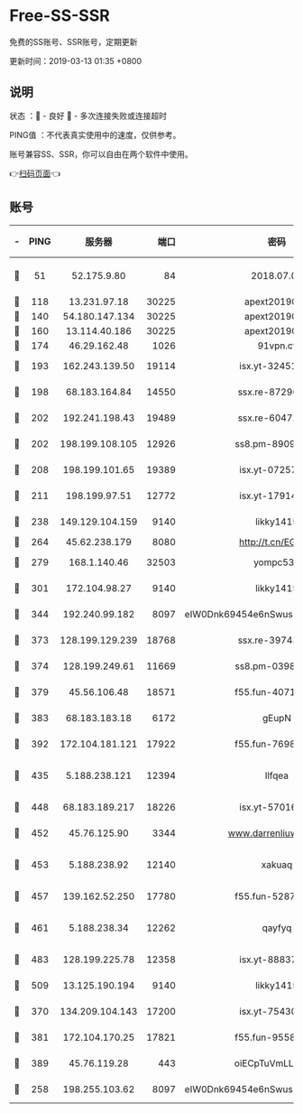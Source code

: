 # Free-SS-SSR

免费的SS账号、SSR账号，定期更新

更新时间：2019-03-13 01:35 +0800

## 说明

状态     ：🙂 - 良好 🙁 - 多次连接失败或连接超时

PING值   ：不代表真实使用中的速度，仅供参考。

账号兼容SS、SSR，你可以自由在两个软件中使用。

👉[扫码页面](https://liesauer.github.io/Free-SS-SSR/)👈

## 账号

|-|PING|服务器|端口|密码|加密方式|区域|
|:----:|:----:|:-----:|-----:|:----:|:----:|:----:|
|🙂|51|52.175.9.80|84|2018.07.07|chacha20-ietf-poly1305|HK|
|🙂|118|13.231.97.18|30225|apext2019006|chacha20|JP|
|🙂|140|54.180.147.134|30225|apext2019006|chacha20|KR|
|🙂|160|13.114.40.186|30225|apext2019006|chacha20|JP|
|🙂|174|46.29.162.48|1026|91vpn.cf|rc4-md5|RU|
|🙂|193|162.243.139.50|19114|isx.yt-32451698|aes-256-cfb|US|
|🙂|198|68.183.164.84|14550|ssx.re-87296027|aes-256-cfb|US|
|🙂|202|192.241.198.43|19489|ssx.re-60472532|aes-256-cfb|US|
|🙂|202|198.199.108.105|12926|ss8.pm-89091536|aes-256-cfb|US|
|🙂|208|198.199.101.65|19389|isx.yt-07257333|aes-256-cfb|US|
|🙂|211|198.199.97.51|12772|isx.yt-17914750|aes-256-cfb|US|
|🙂|238|149.129.104.159|9140|likky1415|aes-256-cfb|HK|
|🙂|264|45.62.238.179|8080|http://t.cn/EGJIyrl|rc4-md5|CA|
|🙂|279|168.1.140.46|32503|yompc535|aes-256-cfb|AU|
|🙂|301|172.104.98.27|9140|likky1415|aes-256-cfb|JP|
|🙂|344|192.240.99.182|8097|eIW0Dnk69454e6nSwuspv9DmS201tQ0D|aes-256-cfb|US|
|🙂|373|128.199.129.239|18768|ssx.re-39743458|aes-256-cfb|SG|
|🙂|374|128.199.249.61|11669|ss8.pm-03986540|aes-256-cfb|SG|
|🙂|379|45.56.106.48|18571|f55.fun-40716763|aes-256-cfb|US|
|🙂|383|68.183.183.18|6172|gEupN|aes-256-cfb|SG|
|🙂|392|172.104.181.121|17922|f55.fun-76980489|aes-256-cfb|SG|
|🙂|435|5.188.238.121|12394|llfqea|chacha20-ietf-poly1305|BR|
|🙂|448|68.183.189.217|18226|isx.yt-57016658|aes-256-cfb|SG|
|🙂|452|45.76.125.90|3344|www.darrenliuwei.com|aes-256-cfb|AU|
|🙂|453|5.188.238.92|12140|xakuaq|chacha20-ietf-poly1305|BR|
|🙂|457|139.162.52.250|17780|f55.fun-52870038|aes-256-cfb|SG|
|🙂|461|5.188.238.34|12262|qayfyq|chacha20-ietf-poly1305|BR|
|🙂|483|128.199.225.78|12358|isx.yt-88837839|aes-256-cfb|SG|
|🙂|509|13.125.190.194|9140|likky1415|aes-256-cfb|KR|
|🙂|370|134.209.104.143|17200|isx.yt-75430258|aes-256-cfb|SG|
|🙂|381|172.104.170.25|17821|f55.fun-95583566|aes-256-cfb|SG|
|🙂|389|45.76.119.28|443|oiECpTuVmLLxk4Ts|aes-256-cfb|AU|
|🙁|258|198.255.103.62|8097|eIW0Dnk69454e6nSwuspv9DmS201tQ0D|aes-256-cfb|US|
